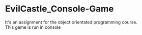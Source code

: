 EvilCastle_Console-Game
=======================

It's an assignment for the object orientated programming course.  
This game is run in console
